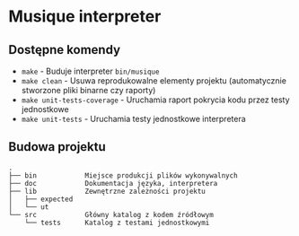 # Musique interpreter

## Dostępne komendy

- `make` - Buduje interpreter `bin/musique`
- `make clean` - Usuwa reprodukowalne elementy projektu (automatycznie stworzone pliki binarne czy raporty)
- `make unit-tests-coverage` - Uruchamia raport pokrycia kodu przez testy jednostkowe
- `make unit-tests` - Uruchamia testy jednostkowe interpretera

## Budowa projektu

```
.
├── bin            Miejsce produkcji plików wykonywalnych
├── doc            Dokumentacja języka, interpretera
├── lib            Zewnętrzne zależności projektu
│   ├── expected
│   └── ut
└── src            Główny katalog z kodem źródłowym
    └── tests      Katalog z testami jednostkowymi
```
